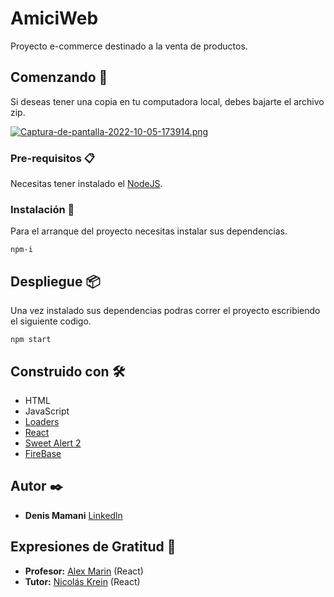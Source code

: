 # AmiciWeb

Proyecto e-commerce destinado a la venta de productos.

## Comenzando 🚀

Si deseas tener una copia en tu computadora local, debes bajarte el archivo zip.

[![Captura-de-pantalla-2022-10-05-173914.png](https://i.postimg.cc/T1hrhjgy/Captura-de-pantalla-2022-10-05-173914.png)](https://postimg.cc/RJ53DHP9)

### Pre-requisitos 📋
Necesitas tener instalado el [NodeJS](https://nodejs.org/es/).
### Instalación 🔧

Para el arranque del proyecto necesitas instalar sus dependencias.

```
npm-i
```

## Despliegue 📦

Una vez instalado sus dependencias podras correr el proyecto escribiendo el siguiente codigo.
```
npm start
```

## Construido con 🛠️
* HTML
* JavaScript
* [Loaders](https://uiball.com/loaders/)
* [React](https://es.reactjs.org/)
* [Sweet Alert 2](https://sweetalert2.github.io/)
* [FireBase](https://firebase.google.com/?hl=es) 

## Autor ✒️
* **Denis Mamani** [Linkedln](https://www.linkedin.com/in/denis-mamani/)

## Expresiones de Gratitud 🎁

* **Profesor:** [Alex Marin](https://www.linkedin.com/in/alexmarinmendez/) (React)
* **Tutor:** [Nicolás Krein](https://www.linkedin.com/in/nicol%C3%A1s-krein-werle-810595191/) (React)

